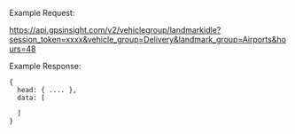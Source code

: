 Example Request:

https://api.gpsinsight.com/v2/vehiclegroup/landmarkidle?session_token=xxxx&vehicle_group=Delivery&landmark_group=Airports&hours=48

Example Response:

    {
      head: { .... },
      data: [
        
      ]
    }
